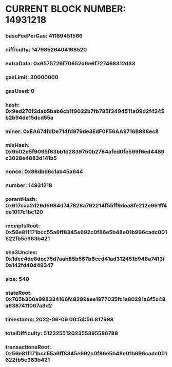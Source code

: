 # CURRENT BLOCK NUMBER: 14931218

### baseFeePerGas: 41189451566
### difficulty: 14798526404168520
### extraData: 0x6575726f70652d6e6f727468312d33
### gasLimit: 30000000
### gasUsed: 0
### hash: 0x9ed270f2dab5bab6cb1f9022b7fb785f3494511a09d2f4245b2b94de15dcd55a
### miner: 0xEA674fdDe714fd979de3EdF0F56AA9716B898ec8
### mixHash: 0x9b02e5f9095f63bb1d2839750b2784afed0fe599f6ed4489c3028e4883d141b5
### nonce: 0x98dbd6c1ab45a644
### number: 14931218
### parentHash: 0x617caa2d29d6984d747828a792214f55ff9dea8fe212e961ff4de1017c1bc120
### receiptsRoot: 0x56e81f171bcc55a6ff8345e692c0f86e5b48e01b996cadc001622fb5e363b421
### sha3Uncles: 0x1dcc4de8dec75d7aab85b567b6ccd41ad312451b948a7413f0a142fd40d49347
### size: 540
### stateRoot: 0x765b300a998334166fc8299aee1977035fc1a80291a6f5c48a6387411067a3d2
### timestamp: 2022-06-09 06:54:56.817998
### totalDifficulty: 51232551202355395586788
### transactionsRoot: 0x56e81f171bcc55a6ff8345e692c0f86e5b48e01b996cadc001622fb5e363b421
